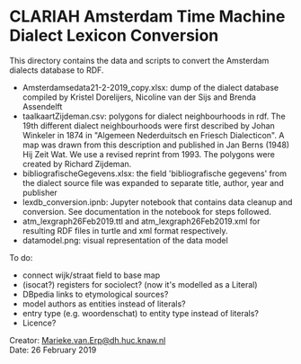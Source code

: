 CLARIAH Amsterdam Time Machine Dialect Lexicon Conversion
========

This directory contains the data and scripts to convert the Amsterdam dialects database to RDF. 

* Amsterdamsedata21-2-2019_copy.xlsx: dump of the dialect database compiled by Kristel Dorelijers, Nicoline van der Sijs and Brenda Assendelft 
* taalkaartZijdeman.csv: polygons for dialect neighbourhoods in rdf. The 19th different dialect neighbourhoods were first described by Johan Winkeler in 1874 in "Algemeen Nederduitsch en Friesch Dialecticon". A map was drawn from this description and published in Jan Berns (1948) Hij Zeit Wat. We use a revised reprint from 1993. The polygons were created by Richard Zijdeman. 
* bibliografischeGegevens.xlsx: the field 'bibliografische gegevens' from the dialect source file was expanded to separate title, author, year and publisher 
* lexdb_conversion.ipnb: Jupyter notebook that contains data cleanup and conversion. See documentation in the notebook for steps followed. 
* atm\_lexgraph26Feb2019.ttl and atm\_lexgraph26Feb2019.xml for resulting RDF files in turtle and xml format respectively. 
* datamodel.png: visual representation of the data model 


To do: 
 
* connect wijk/straat field to base map 
* (isocat?) registers for sociolect? (now it's modelled as a Literal)
* DBpedia links to etymological sources?
* model authors as entities instead of literals? 
* entry type (e.g. woordenschat) to entity type instead of literals? 
* Licence? 

Creator: Marieke.van.Erp@dh.huc.knaw.nl  
Date: 26 February 2019